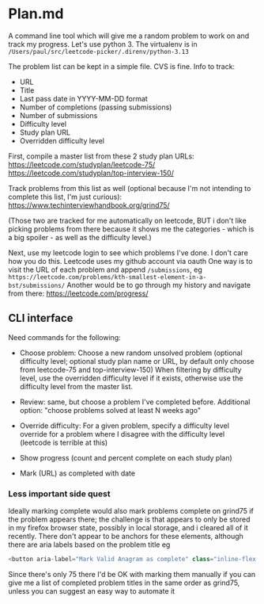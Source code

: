 # Plan.md

A command line tool which will give me a random problem to work on and track my progress.
Let's use python 3.
The virtualenv is in `/Users/paul/src/leetcode-picker/.direnv/python-3.13`

The problem list can be kept in a simple file. CVS is fine.
Info to track:
- URL
- Title
- Last pass date in YYYY-MM-DD format
- Number of completions (passing submissions)
- Number of submissions
- Difficulty level
- Study plan URL
- Overridden difficulty level


First, compile a master list from these 2 study plan URLs:
https://leetcode.com/studyplan/leetcode-75/
https://leetcode.com/studyplan/top-interview-150/

Track problems from this list as well (optional because I'm not intending to complete this list, I'm just curious):
https://www.techinterviewhandbook.org/grind75/


(Those two are tracked for me automatically on leetcode, BUT i don't like picking problems from there because it shows me the categories - which is a big spoiler - as well as the difficulty level.)

Next, use my leetcode login to see which problems I've done.
I don't care how you do this. Leetcode uses my github account via oauth
One way is to visit the URL of each problem and append `/submissions`, eg
`https://leetcode.com/problems/kth-smallest-element-in-a-bst/submissions/`
Another would be to go through my history and navigate from there: https://leetcode.com/progress/


## CLI interface

Need commands for the following:

- Choose problem: Choose a new random unsolved problem (optional difficulty level; optional study plan name or URL, by default only choose from leetcode-75 and top-interview-150)
When filtering by difficulty level, use the overridden difficulty level if it exists, otherwise use the difficulty level from the master list.

- Review: same, but choose a problem I've completed before.  Additional option: "choose problems solved at least N weeks ago"

- Override difficulty: For a given problem, specify a difficulty level override for a problem where I disagree with the difficulty level (leetcode is terrible at this)

- Show progress (count and percent complete on each study plan)

- Mark (URL) as completed with date


### Less important side quest

Ideally marking complete would also mark problems complete on grind75 if the problem appears there; the challenge is that appears to only be stored in my firefox browser state, possibly in local storage, and i cleared all of it recently.
There don't appear to be anchors for these elements, although there are aria labels based on the problem title
eg 

```js
<button aria-label="Mark Valid Anagram as complete" class="inline-flex items-center border border-transparent p-0 rounded-full focus:outline-none focus:ring-2 focus:ring-offset-1 text-gray-300  hover:text-gray-400 focus:ring-gray-300" type="button"><svg xmlns="http://www.w3.org/2000/svg" fill="none" viewBox="0 0 24 24" stroke="currentColor" aria-hidden="true" class="h-8 w-8"><path stroke-linecap="round" stroke-linejoin="round" stroke-width="2" d="M9 12l2 2 4-4m6 2a9 9 0 11-18 0 9 9 0 0118 0z"></path></svg></button>
```

Since there's only 75 there I'd be OK with marking them manually if you can give me a list of completed problem titles in the same order as grind75, unless you can suggest an easy way to automate it






